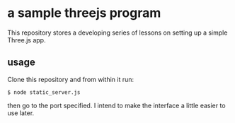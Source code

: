 # a sample threejs program

This repository stores a developing series of lessons on setting up a simple Three.js app.

## usage

Clone this repository and from within it run:

    $ node static_server.js

then go to the port specified. I intend to make the interface a little easier to use later.
